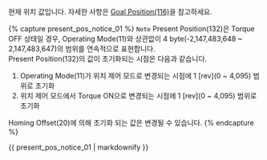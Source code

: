 현재 위치 값입니다. 자세한 사항은 [Goal Position(116)](#goal-position116)을 참고하세요.

{% capture present_pos_notice_01 %}
`Note` Present Position(132)은 Torque OFF 상태일 경우, Operating Mode(11)와 상관없이 4 byte(-2,147,483,648 ~ 2,147,483,647)의 범위를 연속적으로 표현합니다.  
Present Position(132)의 값이 초기화되는 시점은 다음과 같습니다.
1. Operating Mode(11)가 위치 제어 모드로 변경되는 시점에 1 [rev](0 ~ 4,095) 범위로 초기화
2. 위치 제어 모드에서 Torque ON으로 변경되는 시점에 1 [rev](0 ~ 4,095) 범위로 초기화

Homing Offset(20)에 의해 초기화 되는 값은 변경될 수 있습니다.
{% endcapture %}

<div class="notice">
  {{ present_pos_notice_01 | markdownify }}
</div>
